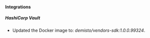 
#### Integrations

##### HashiCorp Vault
- Updated the Docker image to: *demisto/vendors-sdk:1.0.0.99324*.



